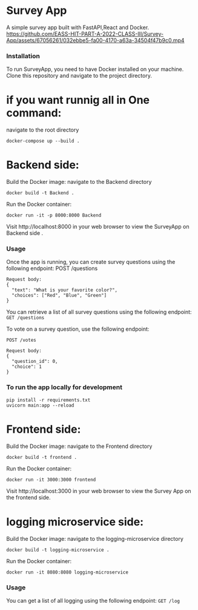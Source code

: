 # Survey App

A simple survey app built with FastAPI,React and Docker.
https://github.com/EASS-HIT-PART-A-2022-CLASS-III/Survey-App/assets/67056261/032ebbe5-fa00-4170-a63a-34504f47b9c0.mp4
### Installation




To run SurveyApp, you need to have Docker installed on your machine. Clone this repository and navigate to the project directory.

# if you want runnig all in One command:

navigate to the root directory

`docker-compose up --build .`

# Backend side:

Build the Docker image:
navigate to the Backend directory

`docker build -t Backend .`

Run the Docker container:

`docker run -it -p 8000:8000 Backend`

Visit http://localhost:8000 in your web browser to view the SurveyApp on Backend side .

### Usage

Once the app is running, you can create survey questions using the following endpoint:
POST /questions

    Request body:
    {
      "text": "What is your favorite color?",
      "choices": ["Red", "Blue", "Green"]
    }

You can retrieve a list of all survey questions using the following endpoint:
`GET /questions
`

To vote on a survey question, use the following endpoint:

    POST /votes

    Request body:
    {
      "question_id": 0,
      "choice": 1
    }

### To run the app locally for development

    pip install -r requirements.txt
    uvicorn main:app --reload

# Frontend side:

Build the Docker image:
navigate to the Frontend directory

`docker build -t frontend .`

Run the Docker container:

`docker run -it 3000:3000 frontend`

Visit http://localhost:3000 in your web browser to view the Survey App on the frontend side.

# logging microservice side:

Build the Docker image:
navigate to the logging-microservice directory

`docker build -t logging-microservice .`

Run the Docker container:

`docker run -it 8080:8080 logging-microservice`

### Usage

You can get a list of all logging using the following endpoint:
`GET /log`
